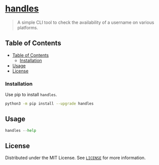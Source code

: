 # [handles](https://4mbl.link/gh/handles)

> A simple CLI tool to check the availability of a username on various platforms.

## Table of Contents

* [Table of Contents](#table-of-contents)
  * [Installation](#installation)
* [Usage](#usage)
* [License](#license)

### Installation

Use pip to install `handles`.

```bash
python3 -m pip install --upgrade handles
```

## Usage

```python
handles --help
```

## License

Distributed under the MIT License. See [`LICENSE`](./LICENSE) for more information.
